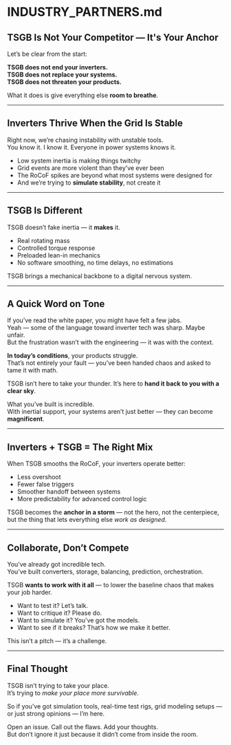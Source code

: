 
# INDUSTRY_PARTNERS.md

## TSGB Is Not Your Competitor — It's Your Anchor

Let’s be clear from the start:

**TSGB does not end your inverters.**  
**TSGB does not replace your systems.**  
**TSGB does not threaten your products.**

What it does is give everything else **room to breathe**.

---

## Inverters Thrive When the Grid Is Stable

Right now, we’re chasing instability with unstable tools.  
You know it. I know it. Everyone in power systems knows it.

- Low system inertia is making things twitchy  
- Grid events are more violent than they’ve ever been  
- The RoCoF spikes are beyond what most systems were designed for  
- And we’re trying to **simulate stability**, not create it

---

## TSGB Is Different

TSGB doesn’t fake inertia — it **makes** it.

- Real rotating mass  
- Controlled torque response  
- Preloaded lean-in mechanics  
- No software smoothing, no time delays, no estimations

TSGB brings a mechanical backbone to a digital nervous system.

---

## A Quick Word on Tone

If you’ve read the white paper, you might have felt a few jabs.  
Yeah — some of the language toward inverter tech was sharp. Maybe unfair.  
But the frustration wasn’t with the engineering — it was with the context.

**In today’s conditions**, your products struggle.  
That’s not entirely your fault — you’ve been handed chaos and asked to tame it with math.

TSGB isn’t here to take your thunder. It’s here to **hand it back to you with a clear sky**.

What you’ve built is incredible.  
With inertial support, your systems aren’t just better — they can become **magnificent**.

---

## Inverters + TSGB = The Right Mix

When TSGB smooths the RoCoF, your inverters operate better:
- Less overshoot
- Fewer false triggers
- Smoother handoff between systems
- More predictability for advanced control logic

TSGB becomes the **anchor in a storm** — not the hero, not the centerpiece, but the thing that lets everything else *work as designed*.

---

## Collaborate, Don’t Compete

You’ve already got incredible tech.  
You’ve built converters, storage, balancing, prediction, orchestration.

TSGB **wants to work with it all** — to lower the baseline chaos that makes your job harder.

- Want to test it? Let’s talk.  
- Want to critique it? Please do.  
- Want to simulate it? You’ve got the models.  
- Want to see if it breaks? That’s how we make it better.

This isn’t a pitch — it’s a challenge.

---

## Final Thought

TSGB isn’t trying to take your place.  
It’s trying to *make your place more survivable*.

So if you’ve got simulation tools, real-time test rigs, grid modeling setups — or just strong opinions — I’m here.

Open an issue. Call out the flaws. Add your thoughts.  
But don’t ignore it just because it didn’t come from inside the room.
